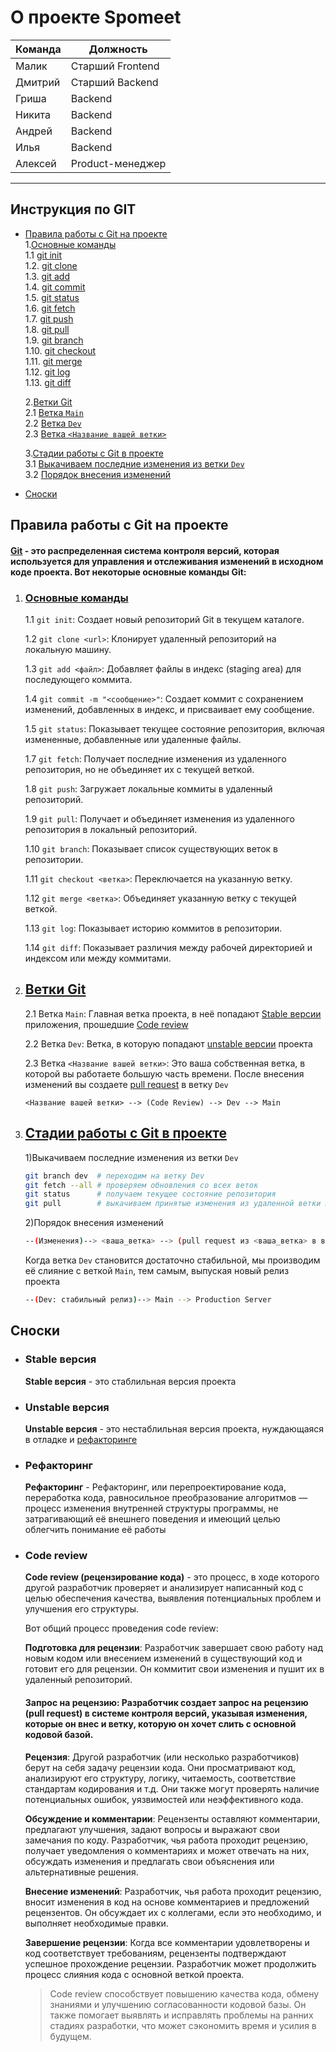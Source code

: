 # О проекте Spomeet

| Команда | Должность|
| ------------- | ------------- |
| Малик| Старший Frontend |
| Дмитрий | Старший Backend|
| Гриша | Backend |
| Никита | Backend |
| Андрей | Backend |
| Илья | Backend |
| Алексей | Product-менеджер |





<hr>

## Инструкция по GIT

- [Правила работы с Git на проекте](#Правила-работы-с-Git-на-проекте)\
    1.<u>Основные команды</u>\
       1.1 [git init](#правила-работы-с-git-на-проекте)\
       1.2. [git clone](#правила-работы-с-git-на-проекте)\
       1.3. [git add](#правила-работы-с-git-на-проекте)\
       1.4. [git commit](#правила-работы-с-git-на-проекте)\
       1.5. [git status](#правила-работы-с-git-на-проекте)\
       1.6. [git fetch](#правила-работы-с-git-на-проекте)\
       1.7. [git push](#правила-работы-с-git-на-проекте)\
       1.8. [git pull](#правила-работы-с-git-на-проекте)\
       1.9. [git branch](#правила-работы-с-git-на-проекте)\
       1.10. [git checkout](#правила-работы-с-git-на-проекте)\
       1.11. [git merge](#правила-работы-с-git-на-проекте)\
       1.12. [git log](#правила-работы-с-git-на-проекте)\
       1.13. [git diff](#правила-работы-с-git-на-проекте)

   2.<u>Ветки Git</u>\
    2.1 [Ветка `Main`](#ветки-git)\
    2.2 [Ветка `Dev`](#ветки-git)\
    2.3 [Ветка `<Название вашей ветки>`](#ветки-git)

   3.<u>Стадии работы с Git в проекте</u>\
    3.1 [Выкачиваем последние изменения из ветки `Dev`](#стадии-работы-с-git-в-проекте)\
    3.2 [Порядок внесения изменений](#стадии-работы-с-git-в-проекте)

- [Сноски](#сноски)


## Правила работы с Git на проекте

#### <u>**Git**</u> - это распределенная система контроля версий, которая используется для управления и отслеживания изменений в исходном коде проекта. Вот некоторые основные команды Git:

1. ### <u>Основные команды</u>

    1.1 `git init`: Создает новый репозиторий Git в текущем каталоге.

    1.2 `git clone <url>`: Клонирует удаленный репозиторий на локальную машину.

    1.3 `git add <файл>`: Добавляет файлы в индекс (staging area) для последующего коммита.

    1.4 `git commit -m "<сообщение>"`: Создает коммит с сохранением изменений, добавленных в индекс, и присваивает ему сообщение.

    1.5 `git status`: Показывает текущее состояние репозитория, включая измененные, добавленные или удаленные файлы.

    1.7 `git fetch`: Получает последние изменения из удаленного репозитория, но не объединяет их с текущей веткой.

    1.8 `git push`: Загружает локальные коммиты в удаленный репозиторий.

    1.9 `git pull`: Получает и объединяет изменения из удаленного репозитория в локальный репозиторий.

    1.10 `git branch`: Показывает список существующих веток в репозитории.

    1.11 `git checkout <ветка>`: Переключается на указанную ветку.

    1.12 `git merge <ветка>`: Объединяет указанную ветку с текущей веткой.

    1.13 `git log`: Показывает историю коммитов в репозитории.

    1.14 `git diff`: Показывает различия между рабочей директорией и индексом или между коммитами.

2. ## <u>Ветки Git</u>

    2.1 Ветка `Main`: Главная ветка проекта, в неё попадают [Stable версии](#stable-версия) приложения, прошедшие [Code review](#code-review)

    2.2 Ветка `Dev`: Ветка, в которую попадают [unstable версии](#unstable-версия) проекта

    2.3 Ветка `<Название вашей ветки>`: Это ваша собственная ветка, в которой вы работаете большую часть времени. После внесения изменений вы создаете [pull request](#запрос-на-рецензию-разработчик-создает-запрос-на-рецензию-pull-request-в-системе-контроля-версий-указывая-изменения-которые-он-внес-и-ветку-которую-он-хочет-слить-с-основной-кодовой-базой) в ветку `Dev`

    ```
    <Название вашей ветки> --> (Code Review) --> Dev --> Main 
    ``` 

3. ## <u>Стадии работы с Git в проекте</u>
   
   1)Выкачиваем последние изменения из ветки `Dev`

   ```bash
   git branch dev  # переходим на ветку Dev
   git fetch --all # проверяем обновления со всех веток
   git status      # получаем текущее состояние репозитория
   git pull        # выкачиваем принятые изменения из удаленной ветки Dev на локальную
   ```

   2)Порядок внесения изменений

   ````bash
   --(Изменения)--> <ваша_ветка> --> (pull request из <ваша_ветка> в ветку Dev) --> Code review --> Внесение изменений в ветку Dev
   ````

   Когда ветка `Dev` становится достаточно стабильной, мы производим её слияние с веткой `Main`, тем самым, выпуская новый релиз проекта

   ```bash
   --(Dev: стабильный релиз)--> Main --> Production Server
   ```



## Сноски

- ### Stable версия

    **Stable версия** - это стаблильная версия проекта

- ### Unstable версия

    **Unstable версия** - это нестаблильная версия проекта, нуждающаяся в отладке и [рефакторинге](#рефакторинг)

- ### Рефакторинг

    **Рефакторинг** - Рефакторинг, или перепроектирование кода, переработка кода, равносильное преобразование алгоритмов — процесс изменения внутренней структуры программы, не затрагивающий её внешнего поведения и имеющий целью облегчить понимание её работы


- ### Code review

    **Code review (рецензирование кода)** - это процесс, в ходе которого другой разработчик проверяет и анализирует написанный код с целью обеспечения качества, выявления потенциальных проблем и улучшения его структуры.

    Вот общий процесс проведения code review:

    **Подготовка для рецензии**: Разработчик завершает свою работу над новым кодом или внесением изменений в существующий код и готовит его для рецензии. Он коммитит свои изменения и пушит их в удаленный репозиторий.

    #### **Запрос на рецензию**: Разработчик создает запрос на рецензию (pull request) в системе контроля версий, указывая изменения, которые он внес и ветку, которую он хочет слить с основной кодовой базой.

    **Рецензия**: Другой разработчик (или несколько разработчиков) берут на себя задачу рецензии кода. Они просматривают код, анализируют его структуру, логику, читаемость, соответствие стандартам кодирования и т.д. Они также могут проверять наличие потенциальных ошибок, уязвимостей или неэффективного кода.

    **Обсуждение и комментарии**: Рецензенты оставляют комментарии, предлагают улучшения, задают вопросы и выражают свои замечания по коду. Разработчик, чья работа проходит рецензию, получает уведомления о комментариях и может отвечать на них, обсуждать изменения и предлагать свои объяснения или альтернативные решения.

    **Внесение изменений**: Разработчик, чья работа проходит рецензию, вносит изменения в код на основе комментариев и предложений рецензентов. Он обсуждает их с коллегами, если это необходимо, и выполняет необходимые правки.

    **Завершение рецензии**: Когда все комментарии удовлетворены и код соответствует требованиям, рецензенты подтверждают успешное прохождение рецензии. Разработчик может продолжить процесс слияния кода с основной веткой проекта.

    > Code review способствует повышению качества кода, обмену знаниями и улучшению согласованности кодовой базы. Он также помогает выявлять и исправлять проблемы на ранних стадиях разработки, что может сэкономить время и усилия в будущем.
